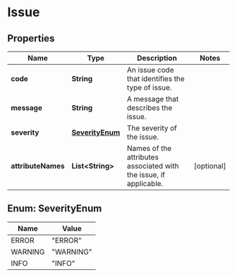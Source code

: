 
# Issue

## Properties
Name | Type | Description | Notes
------------ | ------------- | ------------- | -------------
**code** | **String** | An issue code that identifies the type of issue. | 
**message** | **String** | A message that describes the issue. | 
**severity** | [**SeverityEnum**](#SeverityEnum) | The severity of the issue. | 
**attributeNames** | **List&lt;String&gt;** | Names of the attributes associated with the issue, if applicable. |  [optional]


<a name="SeverityEnum"></a>
## Enum: SeverityEnum
Name | Value
---- | -----
ERROR | &quot;ERROR&quot;
WARNING | &quot;WARNING&quot;
INFO | &quot;INFO&quot;



